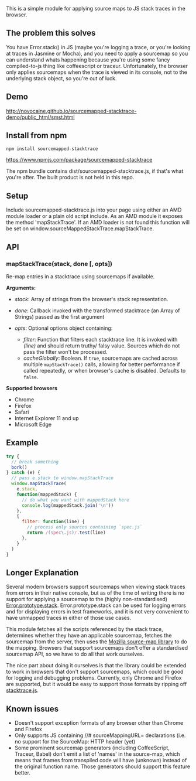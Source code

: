 This is a simple module for applying source maps to JS stack traces in the browser.

## The problem this solves

You have Error.stack() in JS (maybe you're logging a trace, or you're looking at
traces in Jasmine or Mocha), and you need to apply a sourcemap so you can
understand whats happening because you're using some fancy compiled-to-js thing
like coffeescript or traceur. Unfortunately, the browser only applies sourcemaps when the
trace is viewed in its console, not to the underlying stack object, so you're
out of luck.

## Demo

http://novocaine.github.io/sourcemapped-stacktrace-demo/public_html/smst.html

## Install from npm

```
npm install sourcemapped-stacktrace
```

https://www.npmjs.com/package/sourcemapped-stacktrace

The npm bundle contains dist/sourcemapped-stacktrace.js, if that's what you're
after. The built product is not held in this repo.

## Setup

Include sourcemapped-stacktrace.js into your page using either an AMD module
loader or a plain old script include. As an AMD module it exposes the method
'mapStackTrace'. If an AMD loader is not found this function will be set on
window.sourceMappedStackTrace.mapStackTrace.

## API

### mapStackTrace(stack, done [, opts])

Re-map entries in a stacktrace using sourcemaps if available.

**Arguments:**

- _stack_: Array of strings from the browser's stack representation.

- _done_: Callback invoked with the transformed stacktrace (an Array of Strings) passed as the first argument

- _opts_: Optional options object containing:
  - _filter_: Function that filters each stacktrace line.
    It is invoked with _(line)_ and should return truthy/ falsy value.
    Sources which do not pass the filter won't be processed.
  - _cacheGlobally_: Boolean. If `true`, sourcemaps are cached across multiple `mapStackTrace()` calls,
    allowing for better performance if called repeatedly, or when browser's cache is disabled.
    Defaults to `false`.

**Supported browsers**

- Chrome
- Firefox
- Safari
- Internet Explorer 11 and up
- Microsoft Edge

## Example

```javascript
try {
  // break something
  bork()
} catch (e) {
  // pass e.stack to window.mapStackTrace
  window.mapStackTrace(
    e.stack,
    function(mappedStack) {
      // do what you want with mappedStack here
      console.log(mappedStack.join('\n'))
    },
    {
      filter: function(line) {
        // process only sources containing `spec.js`
        return /(spec\.js)/.test(line)
      },
    }
  )
}
```

## Longer Explanation

Several modern browsers support sourcemaps when viewing stack traces from errors in their native console, but as of the time of writing there is no support for applying a sourcemap to the (highly non-standardised) [Error.prototype.stack](https://developer.mozilla.org/en-US/docs/Web/JavaScript/Reference/Global_Objects/Error/Stack). Error.prototype.stack can be used for logging errors and for displaying errors in test frameworks, and it is not very convenient to have unmapped traces in either of those use cases.

This module fetches all the scripts referenced by the stack trace, determines
whether they have an applicable sourcemap, fetches the sourcemap from the
server, then uses the [Mozilla source-map library](https://github.com/mozilla/source-map/) to do the mapping. Browsers that support sourcemaps don't offer a standardised sourcemap API, so we have to do all that work ourselves.

The nice part about doing it ourselves is that the library could be extended to
work in browsers that don't support sourcemaps, which could be good for
logging and debugging problems. Currently, only Chrome and Firefox are supported, but it
would be easy to support those formats by ripping off [stacktrace.js](https://github.com/stacktracejs/stacktrace.js/).

## Known issues

- Doesn't support exception formats of any browser other than Chrome and
  Firefox
- Only supports JS containing //# sourceMappingURL= declarations (i.e. no
  support for the SourceMap: HTTP header (yet)
- Some prominent sourcemap generators (including CoffeeScript, Traceur, Babel)
  don't emit a list of 'names' in the source-map, which means that frames from transpiled code will have (unknown) instead of the original function name. Those generators should support this feature better.
